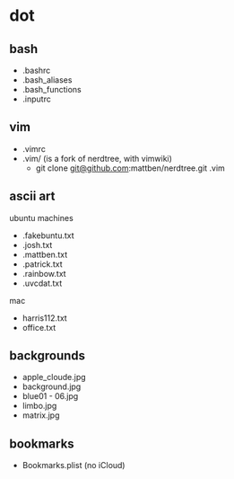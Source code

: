dot
===

bash
---
* .bashrc
* .bash_aliases
* .bash_functions
* .inputrc

vim
---
* .vimrc
* .vim/ (is a fork of nerdtree, with vimwiki)
  - git clone git@github.com:mattben/nerdtree.git .vim  

ascii art
---
ubuntu machines
* .fakebuntu.txt
* .josh.txt
* .mattben.txt
* .patrick.txt
* .rainbow.txt
* .uvcdat.txt

mac
* harris112.txt
* office.txt

backgrounds
---
* apple_cloude.jpg
* background.jpg
* blue01 - 06.jpg
* limbo.jpg
* matrix.jpg

bookmarks
---
* Bookmarks.plist (no iCloud)

